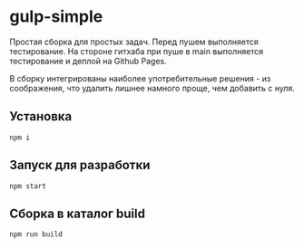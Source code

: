 # gulp-simple

Простая сборка для простых задач. Перед пушем выполняется тестирование. На стороне гитхаба при пуше в main выполняется тестирование и деплой на Github Pages.

В сборку интегрированы наиболее употребительные решения - из соображения, что удалить лишнее намного проще, чем добавить с нуля.

## Установка

`npm i`

## Запуск для разработки

`npm start`

## Сборка в каталог build

`npm run build`
